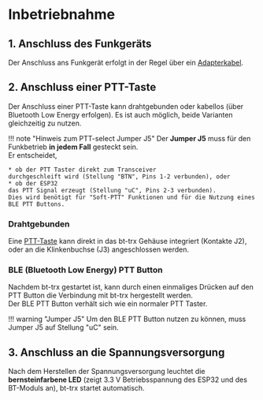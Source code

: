 # Inbetriebnahme

## 1. Anschluss des Funkgeräts

Der Anschluss ans Funkgerät erfolgt in der Regel über ein
[Adapterkabel](../Zusammenbau/Anschlusskabel).

## 2. Anschluss einer PTT-Taste

Der Anschluss einer PTT-Taste kann drahtgebunden oder kabellos (über Bluetooth
Low Energy erfolgen). Es ist auch möglich, beide Varianten gleichzeitig zu
nutzen.

!!! note "Hinweis zum PTT-select Jumper J5"
    Der **Jumper J5** muss für den Funkbetrieb **in jedem Fall** gesteckt sein.  
    Er entscheidet,

    * ob der PTT Taster direkt zum Transceiver
    durchgeschleift wird (Stellung "BTN", Pins 1-2 verbunden), oder
    * ob der ESP32
    das PTT Signal erzeugt (Stellung "uC", Pins 2-3 verbunden).
    Dies wird benötigt für "Soft-PTT" Funktionen und für die Nutzung eines
    BLE PTT Buttons.

### Drahtgebunden

Eine [PTT-Taste](../Zusammenbau/PTT-Taste) kann direkt in das bt-trx Gehäuse
integriert (Kontakte J2), oder an die Klinkenbuchse (J3) angeschlossen werden.

### BLE (Bluetooth Low Energy) PTT Button

Nachdem bt-trx gestartet ist, kann durch einen einmaliges Drücken auf den
PTT Button die Verbindung mit bt-trx hergestellt werden.  
Der BLE PTT Button verhält sich wie ein normaler PTT Taster.

!!! warning "Jumper J5"
    Um den BLE PTT Button nutzen zu können, muss Jumper J5 auf Stellung "uC" sein.

## 3. Anschluss an die Spannungsversorgung

Nach dem Herstellen der Spannungsversorgung leuchtet die **bernsteinfarbene LED**
(zeigt 3.3 V Betriebsspannung des ESP32 und des BT-Moduls an),
bt-trx startet automatisch.
